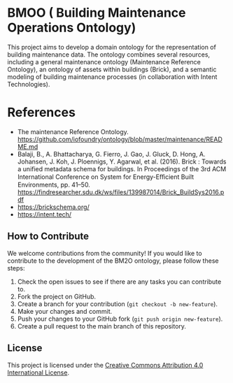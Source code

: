 # BMOO ( Building Maintenance Operations Ontology)
This project aims to develop a domain ontology for the representation of building maintenance data. The ontology combines several resources, including a general maintenance ontology (Maintenance Reference Ontology), an ontology of assets within buildings (Brick), and a semantic modeling of building maintenance processes (in collaboration with Intent Technologies).

# References
- The maintenance Reference Ontology. https://github.com/iofoundry/ontology/blob/master/maintenance/README.md
- Balaji, B., A. Bhattacharya, G. Fierro, J. Gao, J. Gluck, D. Hong, A. Johansen, J. Koh, J. Ploennigs, Y. Agarwal, et al. (2016). Brick : Towards a unified metadata schema for buildings. In Proceedings of the 3rd ACM International Conference on System for Energy-Eﬀicient Built Environments, pp. 41–50. https://findresearcher.sdu.dk/ws/files/139987014/Brick_BuildSys2016.pdf
- https://brickschema.org/
- https://intent.tech/

 ## How to Contribute
We welcome contributions from the community! If you would like to contribute to the development of the BM2O ontology, please follow these steps:
1. Check the open issues to see if there are any tasks you can contribute to.
2. Fork the project on GitHub.
3. Create a branch for your contribution (`git checkout -b new-feature`).
4. Make your changes and commit.
5. Push your changes to your GitHub fork (`git push origin new-feature`).
6. Create a pull request to the main branch of this repository.

 ## License
This project is licensed under the [Creative Commons Attribution 4.0 International License](https://creativecommons.org/licenses/by/4.0/).
